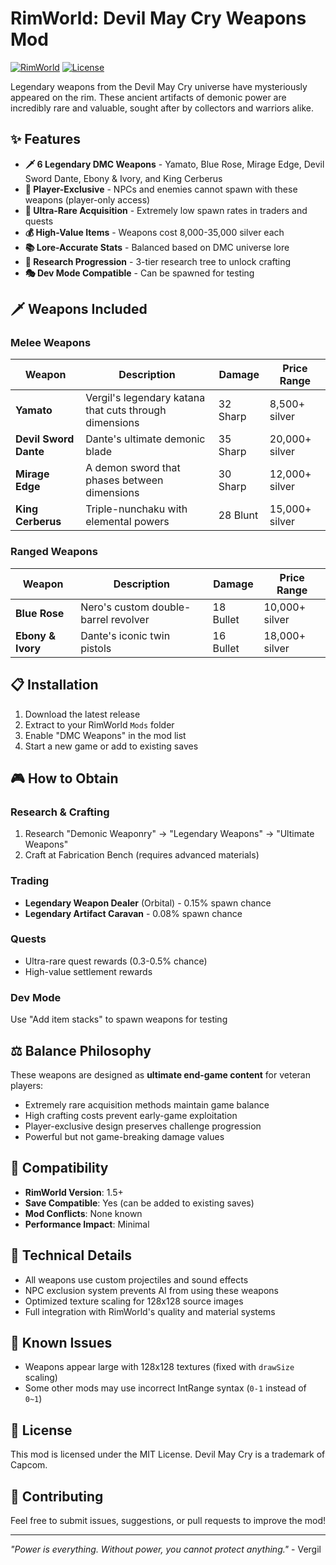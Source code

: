 # RimWorld: Devil May Cry Weapons Mod

[![RimWorld](https://img.shields.io/badge/RimWorld-1.5-brightgreen.svg)](https://rimworldgame.com/)
[![License](https://img.shields.io/badge/License-MIT-blue.svg)](LICENSE)

Legendary weapons from the Devil May Cry universe have mysteriously appeared on the rim. These ancient artifacts of demonic power are incredibly rare and valuable, sought after by collectors and warriors alike.

## ✨ Features

- **🗡️ 6 Legendary DMC Weapons** - Yamato, Blue Rose, Mirage Edge, Devil Sword Dante, Ebony & Ivory, and King Cerberus
- **🎯 Player-Exclusive** - NPCs and enemies cannot spawn with these weapons (player-only access)
- **💎 Ultra-Rare Acquisition** - Extremely low spawn rates in traders and quests
- **💰 High-Value Items** - Weapons cost 8,000-35,000 silver each
- **📚 Lore-Accurate Stats** - Balanced based on DMC universe lore
- **🔬 Research Progression** - 3-tier research tree to unlock crafting
- **🎭 Dev Mode Compatible** - Can be spawned for testing

## 🗡️ Weapons Included

### Melee Weapons

| Weapon | Description | Damage | Price Range |
|--------|-------------|---------|-------------|
| **Yamato** | Vergil's legendary katana that cuts through dimensions | 32 Sharp | 8,500+ silver |
| **Devil Sword Dante** | Dante's ultimate demonic blade | 35 Sharp | 20,000+ silver |
| **Mirage Edge** | A demon sword that phases between dimensions | 30 Sharp | 12,000+ silver |
| **King Cerberus** | Triple-nunchaku with elemental powers | 28 Blunt | 15,000+ silver |

### Ranged Weapons

| Weapon | Description | Damage | Price Range |
|--------|-------------|---------|-------------|
| **Blue Rose** | Nero's custom double-barrel revolver | 18 Bullet | 10,000+ silver |
| **Ebony & Ivory** | Dante's iconic twin pistols | 16 Bullet | 18,000+ silver |

## 📋 Installation

1. Download the latest release
2. Extract to your RimWorld `Mods` folder
3. Enable "DMC Weapons" in the mod list
4. Start a new game or add to existing saves

## 🎮 How to Obtain

### Research & Crafting
1. Research "Demonic Weaponry" → "Legendary Weapons" → "Ultimate Weapons"
2. Craft at Fabrication Bench (requires advanced materials)

### Trading
- **Legendary Weapon Dealer** (Orbital) - 0.15% spawn chance
- **Legendary Artifact Caravan** - 0.08% spawn chance

### Quests
- Ultra-rare quest rewards (0.3-0.5% chance)
- High-value settlement rewards

### Dev Mode
Use "Add item stacks" to spawn weapons for testing

## ⚖️ Balance Philosophy

These weapons are designed as **ultimate end-game content** for veteran players:
- Extremely rare acquisition methods maintain game balance
- High crafting costs prevent early-game exploitation  
- Player-exclusive design preserves challenge progression
- Powerful but not game-breaking damage values

## 🔧 Compatibility

- **RimWorld Version**: 1.5+
- **Save Compatible**: Yes (can be added to existing saves)
- **Mod Conflicts**: None known
- **Performance Impact**: Minimal

## 📝 Technical Details

- All weapons use custom projectiles and sound effects
- NPC exclusion system prevents AI from using these weapons
- Optimized texture scaling for 128x128 source images
- Full integration with RimWorld's quality and material systems

## 🐛 Known Issues

- Weapons appear large with 128x128 textures (fixed with `drawSize` scaling)
- Some other mods may use incorrect IntRange syntax (`0-1` instead of `0~1`)

## 📄 License

This mod is licensed under the MIT License. Devil May Cry is a trademark of Capcom.

## 🤝 Contributing

Feel free to submit issues, suggestions, or pull requests to improve the mod!

---

*"Power is everything. Without power, you cannot protect anything."* - Vergil